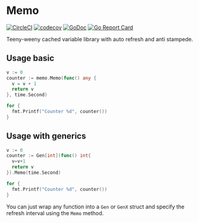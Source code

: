 # Memo

[![CircleCI](https://dl.circleci.com/status-badge/img/gh/ganglio/memo/tree/master.svg?style=shield)](https://dl.circleci.com/status-badge/redirect/gh/ganglio/memo/tree/master)
[![codecov](https://codecov.io/gh/ganglio/memo/branch/master/graph/badge.svg)](https://codecov.io/gh/ganglio/memo)
[![GoDoc](https://godoc.org/github.com/ganglio/memo?status.svg)](https://godoc.org/github.com/ganglio/memo)
[![Go Report Card](https://goreportcard.com/badge/github.com/ganglio/memo)](https://goreportcard.com/report/github.com/ganglio/memo)

Teeny-weeny cached variable library with auto refresh and anti stampede.

## Usage basic

```go
v := 0
counter := memo.Memo(func() any {
  v = v + 1
  return v
}, time.Second)

for {
  fmt.Printf("Counter %d", counter())
}
```

## Usage with generics

```go
v := 0
counter := Gen[int](func() int{
  v=v+1
  return v
}).Memo(time.Second)

for {
  fmt.Printf("Counter %d", counter())
}
```

You can just wrap any function into a `Gen` or `GenX` struct and specify the refresh interval using the `Memo` method.